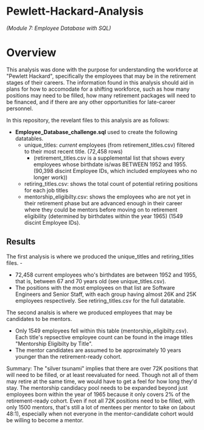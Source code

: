 # Pewlett-Hackard-Analysis
_(Module 7: Employee Database with SQL)_

# Overview 
This analysis was done with the purpose for understanding the workforce at "Pewlett Hackard", specifically the employees that may be in the retirement stages of their careers. The information found in this analysis should aid in plans for how to accomodate for a shifting workforce, such as how many positions may need to be filled, how many retirement packages will need to be financed, and if there are any other opportunities for late-career personnel. 

In this repository, the revelant files to this analysis are as follows:
- **Employee_Database_challenge.sql** used to create the following datatables. 
  - unique_titles: _current_ employees (from retirement_titles.csv) filtered to their most recent title. (72,458 rows)
    - (retirement_titles.csv is a supplemental list that shows every employees whose birthdate is/was BETWEEN 1952 and 1955. (90,398 discint Employee IDs, which included employees who no longer work))
  - retiring_titles.csv: shows the total count of potential retiring positions for each job titles
  - mentorship_eligibilty.csv: shows the employees who are not yet in their retirement phase but are advanced enough in their career where they could be mentors before moving on to retirement eligibility (determined by birthdates within the year 1965) (1549 discint Employee IDs). 

## Results
The first analysis is where we produced the unique_titles and retiring_titles files. -
- 72,458 current employees who's birthdates are between 1952 and 1955, that is, between 67 and 70 years old (see unique_titles.csv). 
- The positions with the most employees on that list are Software Engineers and Senior Staff, with each group having almost 26K and 25K employees respectively. See retiring_titles.csv for the full datatable. 

The second analsis is where we produced employees that may be candidates to be mentors. 
- Only 1549 employees fell within this table (mentorship_eligibilty.csv). Each title's repsective employee count can be found in the image titles "Mentorship Eligibilty by Title". 
- The mentor candidates are assumed to be approximately 10 years younger than the retirement-ready cohort. 


Summary: 
The "silver tsunami" implies that there are over 72K positions that will need to be filled, or at least reevaluated for need. Though not all of them may retire at the same time, we would have to get a feel for how long they'd stay. The mentorship candidacy pool needs to be expanded beyond just employees born within the year of 1965 because it only covers 2% of the retirement-ready cohort. Even if not all 72K positions need to be filled, with only 1500 mentors, that's still a lot of mentees per mentor to take on (about 48:1), especially when not everyone in the mentor-candidate cohort would be willing to become a mentor. 
